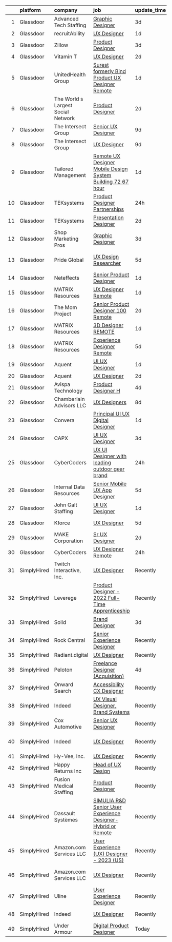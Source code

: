 

|    | platform    | company                            | job                                                                                                                                                                                                                                                                                                                                                                                                                                                                                                                                                                                                                                                                                                                                                                                                                                                                                                                                                                                                                                                                                                                                                                                                                                                                                                                                                                                                                                             | update_time   | location                   |
|---:|:------------|:-----------------------------------|:------------------------------------------------------------------------------------------------------------------------------------------------------------------------------------------------------------------------------------------------------------------------------------------------------------------------------------------------------------------------------------------------------------------------------------------------------------------------------------------------------------------------------------------------------------------------------------------------------------------------------------------------------------------------------------------------------------------------------------------------------------------------------------------------------------------------------------------------------------------------------------------------------------------------------------------------------------------------------------------------------------------------------------------------------------------------------------------------------------------------------------------------------------------------------------------------------------------------------------------------------------------------------------------------------------------------------------------------------------------------------------------------------------------------------------------------|:--------------|:---------------------------|
|  1 | Glassdoor   | Advanced Tech Staffing             | [Graphic Designer](https://www.glassdoor.com/partner/jobListing.htm?pos=118&ao=1110586&s=58&guid=000001830746735881152f2d28882754&src=GD_JOB_AD&t=SR&vt=w&ea=1&cs=1_1aff2046&cb=1662274401518&jobListingId=1008106585087&cpc=D69957E0862862E0&jrtk=3-0-1gc3kcsrvhaog801-1gc3kcsshia1u800-344ad781400bf7b0--6NYlbfkN0A9CgweQScmmzXFz_AWEu-16fuTZ4lws6om7T2AJ3_8yGS3fxso7EQq06-EfO0Qsp1Ce8sypyMrPjDwApby_HZ7sVKLkJ-Gtamc-tU-N6TYsDN_dt8EgSIsKnsbE1KuIHqbtb6jnuRnqZQSlF64BeqDowofa-XVIcsUYL1liv3ysjRqg2LzGOAQ7dPaQtLre5aAL5aI7thIFmgCdhX2Az7MmZYRmkSM04dTh8cOOQMiCgxp4rLwMTdvAQ5bPkDKDZcDQLYm86rQ6wXxyNIIQrwuVYV4MqF2NfccSu8HMHecPdJ3drD94Aa1sc_tAdQziShC4ywCmuBPxYij5HZGv3jTvUMFzi5COQ1m0LRzJVFtKjzuUkS1sj7XOLV7hcYwRZCULg2s6ogiK4qdTa4PwkwDrt1c0Ed_2QPuLyuDdiYHSlNpPbWCDhhlYb59ohxXMdB5mGpeXpTHVQijLTxl8W38dOliZWQlyntpfJIY469Pd3HXsvqdqgvjJCQ-F6Mz940%3D)                                                                                                                                                                                                                                                                                                                                                                                                                                                                                                                                                                                       | 3d            | Downers Grove, IL          |
|  2 | Glassdoor   | recruitAbility                     | [UX Designer](https://www.glassdoor.com/partner/jobListing.htm?pos=124&ao=1110586&s=58&guid=000001830746735881152f2d28882754&src=GD_JOB_AD&t=SR&vt=w&ea=1&cs=1_4321cbc1&cb=1662274401519&jobListingId=1008114441438&cpc=4B86475FAF393599&jrtk=3-0-1gc3kcsrvhaog801-1gc3kcsshia1u800-9677815650b08515--6NYlbfkN0CGG9KWCDlpnNsyBDyIiP_Q0811kl3MMa1wmNp0I1WtkTaTZU1gJWaiKEGe9oYuZ3BW9eQbL-bVuA65rvXkGyA6W7FpXlQFxfI7En7ui8u1J-znHeElQFPX2Ao3qu4-HxmB9g_Fm7gKKJNQIlvrv1FGbLiIM12n8VLU0K2J4U1A1dcDSKbIYHvnpscrZxb4V1E3u0v9_-U4dl6_UGo1kcBS6o8G9-DWMzktxmVrx5kpejZ0isLBTyC6_IuaQKK5ahGFr3cHOK5Jl0wqiTpLmBrc_VoTU1RCqAoK7gVl7yz1TbHqb6Hu7ez3emTELB3bVREVWL1I8K6GhBa5dAs-i2SemZVBaR6WBerQCDpoXTTPpiE2fYhqmUFrcjtkD4hkQTN6YPqhO2_VFo2YKpGFdnBxCsr1_nBf82RZ-ZhOSYXP9e4oM73hH20ZroENlYLhHAQvX1Cso0k3wrI6W0AcsGzgngruXVli_WTMc7I3IXkBrJWQZVqVS4mKUSxD_sU2-ojONRa5RXZ_POlGQBmnWyFl)                                                                                                                                                                                                                                                                                                                                                                                                                                                                                                                                                                          | 1d            | Leander, TX                |
|  3 | Glassdoor   | Zillow                             | [Product Designer](https://www.glassdoor.com/partner/jobListing.htm?pos=108&ao=1110586&s=58&guid=000001830746735881152f2d28882754&src=GD_JOB_AD&t=SR&vt=w&cs=1_87017017&cb=1662274401517&jobListingId=1008105734825&cpc=8795CF9063CD573D&jrtk=3-0-1gc3kcsrvhaog801-1gc3kcsshia1u800-923d093315a463c1--6NYlbfkN0ANMurRYyPEXg08u6OamUd1Mvhk-zhFSGYIZgoJR86UvYL2v6MoUqae-sD5DnU21vqzMUfcrlxXldGlpvZ_A9LcSbv7fieDI5Q_e0eCDabZQJSfXOKXU7HhyZwRBWFH68mW2QkyUBY-1UqPK4A2Y0SDj9Q6XtG2RXC_FvaVnw66ZvS4gAAP2pklV2qZd1cUqN-sYwjWH9DRbOZoy7YRdy1dPTFCdvm5NCVu6j1OPknIF4VRZLcC7iJ4IhJZnGfIAOZ8G_aEGroX0EMSW0ZyXGbOe8KdH8W9F2mlOrdA8-7U89RCPP9SzGoGqJD30_2oJ96AAwosZBC8mVglWaH5l8cW0YMrE5DywFVMmmlQuBc4_OVz8eYTzV6XHpOPPaeMcO_UdNprMSTpyI31ow4ytQRIr-bLBMX_C-HBYmBSJJUCpMwXoJBoMnDY2tVoai9awNgAU4-s0uWClxdi_Q0HmEJd4g2KxhEvnlWiJFyzzJXJLPtIgf8AhPFFtzcFYOYhV1AGRx_l6qd4Jy3kmztBGdBcLvaRgNvCgoDdfFIn6YI1_2nQY5gvpzx4cDRf4NNEvFjLr2angQUI9tJKrVT6cNh0wSxqkfVsDA9O6UQqRYMuw6-_O_aHg6HYVTyqWWoFa2q8rj5fxMENxWJMIvNNWEK8lZUfKp5nUZuECaiZGb8aaxZjzvC--gRJoXYibSB7fHgQ0377DQp9SlgMuoPK4pYekEamzrc9VFqIuNuqkmomFqsehVeBbyR2yQmGigdyXZCNMet5TDUaZ86LTr16cGV2j7-BK-VUJ4axfMrPOh8RBib0oXEM1WUtqdw8WknXo5lrDTWsdgVUiRWqMf60-YsYolWOpLMZGB7L386Zkll1obzF6vUS1DUBpooYlL9ZJ28%3D)                                                                                                                                                                                            | 3d            | Remote                     |
|  4 | Glassdoor   | Vitamin T                          | [UX Designer](https://www.glassdoor.com/partner/jobListing.htm?pos=125&ao=1110586&s=58&guid=000001830746735881152f2d28882754&src=GD_JOB_AD&t=SR&vt=w&cs=1_2ac8b7b4&cb=1662274401519&jobListingId=1008111774049&cpc=451933188B21919D&jrtk=3-0-1gc3kcsrvhaog801-1gc3kcsshia1u800-660647b3fc77b747--6NYlbfkN0DMrcEu7yrtATojKJA7cEzGQ3FdRGWLh0CZQInL4ECGI6k5tN82kdM0OKoro5eXmjrR7Nu6GqKVKn4DvPkQE5trwt-I6FlmR6fE2Zyu_qBJXjv1DClVaUs3Yi8JsRRgL9NK-ElxZ2M1o0DJ92HKZUrjVgL6Wrd-ZwFigcD03qR28VBZpRB8ooqPouPMEsivPQ1FPs6C59f3Z3CUdWYRb0yANOEr6Qoj_UFR7ItP5j603D93lJHNLJxr8flLrQvuB3LJtley31w1QKA7piJeHW-MZOi7UCTYE80SbjqTwpQA8mlhxbMUSyT5w8UKSTTRi2rJDKN0_1KTX0ZcChePiUoT4mNiSNzrxy2G5-390nFB15k5nXX7r8IlInVfWKjkK-7Yfcl8vB6ThAb3J_T6gDQsfMzQQ2gN5xzU6kKmFaAcwxz43MUvQBrDiedBK91aminAzBt_bel4gC3JVT8K_7lnQupnveRwuWIAnUQA17BDrg%3D%3D)                                                                                                                                                                                                                                                                                                                                                                                                                                                                                                                                                                                                                   | 2d            | Remote                     |
|  5 | Glassdoor   | UnitedHealth Group                 | [Surest  formerly Bind  Product UX Designer   Remote](https://www.glassdoor.com/partner/jobListing.htm?pos=102&ao=1110586&s=58&guid=000001830746735881152f2d28882754&src=GD_JOB_AD&t=SR&vt=w&cs=1_8cd5a427&cb=1662274401516&jobListingId=1008113844054&cpc=D69957E0862862E0&jrtk=3-0-1gc3kcsrvhaog801-1gc3kcsshia1u800-a01d6e62d65591a8--6NYlbfkN0C8O9VKdOj_1Zh75e9_CvYhSsWVxS1Pvi5WUWhsf4w7FOycHcR50Ta-CQORLM6vDVecwCWaNQsCYiIDBafIIZxQyhmX04yYIV37W0Zghn9bix7YN1fd1o3lsfLr2bS2-M5z1dr-DxrI9m6OyAdng_ahXRODbm08JUS1xSTaCNUhRV5XZF-nY3ofR9d-uJzNciwgOVZEribIOVtsrzYVeLcHnDO7IwkOf9j-B_s89w1twP56J1oCuh1QZ-h1eCOuJtxPimf6Eu7HVve3ttzEJ75xudITv5GeV-txVB0FywA21xCQ0nvT4AuOitYblGb-r18IbdCiDwuKQEHu24PY4K95NyOR552_08mb3qarwbFJR9o7rDr-rNBNashcbnx5IldzhvOoa6wnNosgu1tZCmqL-X5Yx2EsTmgUbS4-irKsiqFOzyfjF3WJypMXHYMBDRU%3D)                                                                                                                                                                                                                                                                                                                                                                                                                                                                                                                                                                                                                         | 1d            | Minneapolis, MN            |
|  6 | Glassdoor   | The World s Largest Social Network | [Product Designer](https://www.glassdoor.com/partner/jobListing.htm?pos=123&ao=1110586&s=58&guid=000001830746735881152f2d28882754&src=GD_JOB_AD&t=SR&vt=w&ea=1&cs=1_2b459826&cb=1662274401519&jobListingId=1008112599844&cpc=82B3195DA92CAF92&jrtk=3-0-1gc3kcsrvhaog801-1gc3kcsshia1u800-b3d15ef42cee080c--6NYlbfkN0DSgjPPcnEdvoK3uuxfISLALE6pB1FR7YSHOr_tSg5_QGIhoz_2VqUepdcKLBLI_zTbR1UYnUQgETXBZs3VGV3fssXZsBX8sT2z0C9Q5-qcBwvZvbc2EDZQFGzAj4guOqukMzRdG9r0DhuoCiLj2vR1xQhCUgxcwBJKCrk71Ljh9kyHywOabeZT1EzPx-MPw16ZjCKfrNLiZNbngYoNhQF76z7ReYUNlolfbN6X6W61EDzrt_r7X8Qy_vOVZBPggByEi4EUnfbgkUq1_-fgv3lotCeLnleh-JfSvT4eO5lA_Fel8nJqsWXuZjFszCB6YYYXL_16My5-sh_ZFFHMZIlnD_vc30CzlLp9fRzGE9c3tiAh3_IqO6ji1qFvi3a1xdlVCBvMsWzHxa8ACViLsKNhbC7arlhJxOjgW2ZjY71WGMzDteG49zxVb_JWTNMIp-w44rjhtsY9iExblZNYGgvwOvO2dlyZiyQDqlqx-_syYe-2Zg2dUYsBZDeknlNR_LJgz3yJC7oTItnPeVPu7hobDsO_O_tP2phMm0DlELB3n7gRuSTS6-ZcY2DI5KWBs3O3V78D5fleE07n0Ka4cwpo)                                                                                                                                                                                                                                                                                                                                                                                                                                                                                                     | 2d            | San Diego, CA              |
|  7 | Glassdoor   | The Intersect Group                | [Senior UX Designer](https://www.glassdoor.com/partner/jobListing.htm?pos=110&ao=1110586&s=58&guid=000001830746735881152f2d28882754&src=GD_JOB_AD&t=SR&vt=w&ea=1&cs=1_2b9f3fab&cb=1662274401517&jobListingId=1008093711939&cpc=6945AE2F4B03E059&jrtk=3-0-1gc3kcsrvhaog801-1gc3kcsshia1u800-817bf6b553539d13--6NYlbfkN0D3PcU9heefYh9TtgByvMoljOix8d9QGO4-sOduKDD9bT1jZI9CfBWrR-yhgruQBi5nIkx9pJUCyduXn-pO8gBxPfTR8iXEe1PqAmIUTV6oGT1V2BwTw_BxpADGgSOpecfcsClhml--mLjbAwRBkN2Je3mUv-3IQ00EUmB7Y7EadMX80OAroAVBQzi2n7uK0zaeht10UtqRlWNcDtVsSNVHJXhjKX9Mr4aN8cPDN0eJyTdUNrfNLZ5TC58qqyZd3bCVQvYTjgG8vby9ZgYffFwjQSdrPvSHfr43R-l1NnQnEV-83Fl0xUa4EPnpl7Giufl-TnGNNzq9JuUERJ_FMOxlXROBy5SF0eCOfQGHheTRbz6dMUr-XW6aLF8-PIsDLeHjJR2Jc-uiVCT2rLEPDH7HWXa8cSLAvw4hNontw61X2C5L-trPen1KcaTzCjHWRQJbl7ugm2lV6c6mXRLwCr6pTt1D6yb5WjQsR_E8XaZaUQ68kR9jHJEMjTMaSid6Khc%3D)                                                                                                                                                                                                                                                                                                                                                                                                                                                                                                                                                                                     | 9d            | Dallas, TX                 |
|  8 | Glassdoor   | The Intersect Group                | [UX Designer](https://www.glassdoor.com/partner/jobListing.htm?pos=109&ao=1110586&s=58&guid=000001830746735881152f2d28882754&src=GD_JOB_AD&t=SR&vt=w&ea=1&cs=1_33f16c99&cb=1662274401517&jobListingId=1008093692761&cpc=0FE1F5EA2BC84A01&jrtk=3-0-1gc3kcsrvhaog801-1gc3kcsshia1u800-031850fa0df62bda--6NYlbfkN0D3PcU9heefYh9TtgByvMoljOix8d9QGO4-sOduKDD9bT1jZI9CfBWrR-yhgruQBi5ZrxVTIvu_50FK-IUIBy6jU2_Wr_qXb7HCgDUwr6byVhOgFPV7g82kkeQ9Npidutfwe3YZyLKOJP28trHYE3Z__O6srWxz0Yo7uRxL4jjG9ntQnQoHzRP9fYpoj5rolAO9FomVNi2s85MhB8I01Vj2wW9wrirBfDJSvrINNs8tiI7YiHcj-hOjnGqKSW4RrKsv7gM7pe_vDh71y5_BR_0IF0vxXXAzxEDJAyowLxx6ofK45ikg9xe-X58leEWAh4Ay2BmX18FMqU7g9Lpf4l8rkjuFLMIvm69HWLqGrP2N8mGBko-XWuuVOfTGbQc35gOa2LpFHnyNZkhV4EsUzgkA5bYdtX0_Wq94sI_-IC2v26SHRiOv-Pazh63qQE-nwNcxxLEDVUytu_aa7utL6duK4kNl-gIRh76XBBwskJCpCsadGRd5iWl_)                                                                                                                                                                                                                                                                                                                                                                                                                                                                                                                                                                                                          | 9d            | Irving, TX                 |
|  9 | Glassdoor   | Tailored Management                | [Remote UX Designer   Mobile Design System Building    72 67 hour](https://www.glassdoor.com/partner/jobListing.htm?pos=116&ao=1110586&s=58&guid=000001830746735881152f2d28882754&src=GD_JOB_AD&t=SR&vt=w&ea=1&cs=1_88c96e81&cb=1662274401518&jobListingId=1008114596678&cpc=AC285F3A3ECA6BB0&jrtk=3-0-1gc3kcsrvhaog801-1gc3kcsshia1u800-760ad7d1a51627af--6NYlbfkN0DI_pqscLjs9LkB0jlO39g2s8RE9SCHTdataN4HV1TulM7Ds4Lr1PIsRfCzkJs9mzHPgK3c_ttyOOoUsE7qJn8uKa7JnSxnHBiKO-CYG5cR3isOTdlOmxhd9J34-VTXmR60oWQyDKBQuGmOrJ_B3OUqrxIeA60_G1PL1kb2set-F034xoqhhJtw63d8tRrDOK2lWzbv_l-UZGz3NIKSGoH8yaDTutMreDyAaxgbglhg1bcByC38os4-QnndJEHg_9cN75LvsxU3dlXjJWYXxwJEPTABAd62ym9FToqZndACKxXT-Ylxnpa3m7BHwBjVV6-o0n31sXmttmMGb8hL_KdQUTFdNq3IZnN67Bdu57oxbasZXdOaq3Kpc66_4msKnKzeAl9pnw2CNltKmqRAWMiMQN7NwU39aKL161EdMIb3AXHp7xrpgTSwapzEF_O-zG4tCRUWq1_tFbV6_RBgBj5rple5gh8uKG9PDLypfyKVl0shCcrBzA_JELzdbPvswXFIxucLdUwGmown7mfKFzy_)                                                                                                                                                                                                                                                                                                                                                                                                                                                                                                                     | 1d            | Remote                     |
| 10 | Glassdoor   | TEKsystems                         | [Product Designer   Partnerships](https://www.glassdoor.com/partner/jobListing.htm?pos=119&ao=1110586&s=58&guid=000001830746735881152f2d28882754&src=GD_JOB_AD&t=SR&vt=w&cs=1_6efce671&cb=1662274401518&jobListingId=1008115297020&cpc=AC285F3A3ECA6BB0&jrtk=3-0-1gc3kcsrvhaog801-1gc3kcsshia1u800-13b0330a8666c7b6--6NYlbfkN0AuKz8EBO1xHDEL7V2YF9xF3dC_I9B9i-Zw2Jh8clPMK3KTieKealHQMRxLfyLBLKKWekdCHLK7FkMnA1QJZ0SHzmBFtW6JNrlXKx76xaZmxzsDBTEp2jY9hKxZQ7O_yTY3MU95fI1MRJTVljW1j93vAVmj_hlxOkziRglegINdJuDXihwO_LlgxzTSifDVVc7rYtmmL8q2CTP5ktY8A7bubYmqHphdExPGDikKtAre5bbLZ_uMoRct8dKmEC3xIysiDr_-iITFdQvZvlFL7cpd8n0SMrxd-lo9KwqhT-aAjT8TZ6crlkb6-Rb1yO-rpjzp92KvkOyVu5E25yvSIGP8LogZ8U3e6rFInb2hAbPBKRfOJhVLE8F2PGaTyakfqkZjOp7CKIypcyMtZSpKksLIaW9DdpTn417_Y0Fei3vTvK2xJcjMgU1RO3ukLDDTntnaAxIDylmHhmOh9GRmpRmPOI06y3rHYGHngtx87mLTNdDGuBoxyrvsQxvnXAD3XZ1tf9IwjraySRRIghIqzcqNY3FtRppL5AdVU5FEjgWYZb7F-IYItLK-AM1vWjaVBYf0Be90a-iEDZODoHGmWI3xxowkovseOkdwObg9n5eLbrbQVK1MGfyeS_4bLxkpDsbWJTwb91Gz3qqhvxWTD_QyurBC7TBvxQr1Pc59MS2Am-nuUqT5RM_zhHnTVbpEdVw-XWoYdN3dfHjfYxGq7x2RdiWjiSJTqanS5sihcWARp97_-KWe38H6Hz4GinSbl7AhpLgU3XDbyrpbkBpTidqfQaXP3EEzoAhmgySfTNhWv5zsxorqenw8BTvOMWSWAvTAUI_zBnfyRv3S_w9DWWg6alkq71aEbgcNZIBFChuuGQtGLLmgjm5vwimhAi5wGer7cyMLNzrlBWfuqle2cZVdNAwNF3V66qzDP8c_Y53Jlw%3D%3D)                                                                                                                               | 24h           | Menlo Park, CA             |
| 11 | Glassdoor   | TEKsystems                         | [Presentation Designer](https://www.glassdoor.com/partner/jobListing.htm?pos=126&ao=1110586&s=58&guid=000001830746735881152f2d28882754&src=GD_JOB_AD&t=SR&vt=w&cs=1_c19cec06&cb=1662274401519&jobListingId=1008110952272&cpc=AC285F3A3ECA6BB0&jrtk=3-0-1gc3kcsrvhaog801-1gc3kcsshia1u800-19b1e6487cb84072--6NYlbfkN0AuKz8EBO1xHDEL7V2YF9xF3dC_I9B9i-Zw2Jh8clPMK3KTieKealHQMRxLfyLBLKKX6aXB3rzyTM7jBEj6HejNwf5f93Xq1DRoUHME2bnG8qejqUU30LB8NMOIid01rvmULRX3hEWBPgIfSv8RPqmIB39VSs0K39jBz3WZdgoJ7KQZYiogEtHF8ij3_25mTY065KbEfqE7lSze_ooZToD18X_XWOPALDgoIWECXEx8wsJOZb3hSvB3Q79Q7dOhtk4lrMt9i-2nBi3DLTT4gBPwbB4WlbvxVsBvnRIkBaEGVfucNbUtnPwOaWbn5DagOV9U5wMeITmy1qYO2QvQSmrf-UF7mJSMrKYU4vEiWNdRsO1DrJ7cZd71uMd_p2c9PdRta0_xr73h0ayqyuHY3A08zTq_81uCXUYSJRI8gi9ifvQzjgn8xt7OHl9wtbUd6i9Szj2rzr7Be124TGrpKIqVb_7EFBLPqy-IHKDyVZy-IfMk-ED5O7-WKxuQgfF7bnVtjeZNTUesyXt3TMEq_Wjm7in2fwyd3J7JowBdVMx2PG99TOnkhyl1yqzRdmoWevC83k8xQgTNkTu5IEPFNTUlqqh2wPqJ110_PAundYfuDHEr1pTUlfJJrPpazPBPAA-GqEpa6zQo0Fg5FMJT-nTF5obsO565dyWiikoPUOTtI1gFEeL-ZjxtKmraXDgdDBXOO4o2smH2LdxBapLbd7RaTr0L81-CyLeCB8AovnArnmy_JGpXDCzlb-j9Nsi8RrXOlpKxVfA4DNHkn5k74dXSG9z-AsnofZjmOlTH87VYSbQG5brawVnT00UEmIDR-GIv7Rw2ZsHTk8DaCbO16x28vptg52-RdYfDyw6sV52u1s-UmK_px82UATotmkjo2lIR1Zg78vEYczVyH-IsfGF_y3tIWRnQSEs%3D)                                                                                                                                                       | 2d            | Covington, LA              |
| 12 | Glassdoor   | Shop Marketing Pros                | [Graphic Designer](https://www.glassdoor.com/partner/jobListing.htm?pos=105&ao=1110586&s=58&guid=000001830746735881152f2d28882754&src=GD_JOB_AD&t=SR&vt=w&cs=1_fe89f76b&cb=1662274401516&jobListingId=1008106685149&cpc=8795CF9063CD573D&jrtk=3-0-1gc3kcsrvhaog801-1gc3kcsshia1u800-1e5450f6cbd41cd0--6NYlbfkN0DnTJ3xfjzt2ELn4kEqc-7-tLkxQ1NV7wDx75Ziu13nDF3carm4JZxqQO1ZtaAo41zz1DATBbo5JSuMcqSf7J17RowlHfkSAHKVp9LaY-W_4ymO_4tFNpELogX79y-e1zo73cjFscyYccQxyxRgr6IvDdL2YL2qTRBrlh9V64i51xUTHwa--rcBcoQgVlk5y54_o5SxEb6ykHiBc1oItN8FkIxwJJwoZX9HEoqTRBJoSM_Mf70XJ21qx4sf8yJjzNp-bFNHGiyLfOiXr2pdFnMqax2H1WqzlpopBiIn0EJjy8HBNZ9wBHIaDhHR5Hcs929xOaKnSQ-uDmK925XrXZ1VulDY0c9hIpovBIkz5UXtFfmrrr8N2CkT2fPtlWP9u7em2_z4miBZSRZ89NS65DYIvk8UzxvTAPXfURE9gUmvXVS1dSOpKmMogap2FMBtAKq5kCveg0DxzhrOVM72T6g_)                                                                                                                                                                                                                                                                                                                                                                                                                                                                                                                                                                                                                                          | 3d            | Remote                     |
| 13 | Glassdoor   | Pride Global                       | [UX Design Researcher](https://www.glassdoor.com/partner/jobListing.htm?pos=111&ao=1110586&s=58&guid=000001830746735881152f2d28882754&src=GD_JOB_AD&t=SR&vt=w&ea=1&cs=1_548843a1&cb=1662274401517&jobListingId=1008101369069&cpc=F41FEAB56D215062&jrtk=3-0-1gc3kcsrvhaog801-1gc3kcsshia1u800-648df4296335a1be--6NYlbfkN0AmAEGG8avFOUzrOsHfiknRKtH3A0Y6LZHoukWLvPWvQJxCZcAVCIDFyzk0WrVdXvqXs5xqgUzasb5GI3K4LdseVRfnNRyfJ71td0lvTQwWtCy9P1zx0yxdIGuqWTNPEQCa5O5GbisXWwfA21k8kwI8c9ZX4AI35IiqY2L7zWKDmJyanxYavES07SupnyKRAfxQnLcy1RolQ526LHru4KTu3yi_mMWeN2IC-OJW1toUCZqTYJ0wXE1v-aeLSr7TwrvsA6pBWoomyWAS1cyDsEj9JUo7ND5SovPm0b844eDbcgeZfzgUfEUgwHeBXJZkAfpWp-PWxchI4cwH5byFrSlfmK5CLLm2L_unPuyv2Yd0hMlmSdQuDI-C_uv-pOCx0V98ZGGF5wBn63FwfU8yX-QhkktpH2a1VV81k5QZSNLjvFH1Jzy7Jorkgha-EwAW5-Df31rOyUDW0LgZKY70qDC50MF6yQLicIazqCatLKLf2tNs41S2w73Tos835pFKitpCeJE8X2k_Xtf1UW8Vu1UJCjimFwLLsF3eeBVvB_BFBA%3D%3D)                                                                                                                                                                                                                                                                                                                                                                                                                                                                                                                                     | 5d            | San Francisco, CA          |
| 14 | Glassdoor   | Neteffects                         | [Senior Product Designer](https://www.glassdoor.com/partner/jobListing.htm?pos=117&ao=1110586&s=58&guid=000001830746735881152f2d28882754&src=GD_JOB_AD&t=SR&vt=w&ea=1&cs=1_1c734b69&cb=1662274401518&jobListingId=1008114354586&cpc=4B86475FAF393599&jrtk=3-0-1gc3kcsrvhaog801-1gc3kcsshia1u800-dbdf42f32f91e88a--6NYlbfkN0DkPptDrJXidHbiX_cAZqY1TBO6BcohTQUDFYyXRozAXCnWqtX7QyrzcYv9EndguHU7hVJw3YSqCqiUj2VpgrH-5d_5E-zzpyW0o30j5jGBh7apfozcWNo6fGEjtMHps86JFxUsEiH0qyGmHH-bfa4REaiz-xFbB7m_EyOvkyha2xvVK2Su5OcrtKjsjwtyC5DVsaM7rmDknlHXySP-5I77aQCfjIcYz7Z7GmiaDNs5haYIOO-GIKzU5GGLHf2Q32pDuJaZr701yb5LN4-CJMRy2ngeiopeGRWD_aaN_LBKCH6S_rkoEgYh_pvk85m-bAmIAUVuRYR1RNi_LGZAfQza8VTrdJ56f7jZjvR5ir6hox6mBE6u-BzOfNvps1TQvL0_4ingEsZe7oergPlcliUukF_M0DfsQvlP8e7MdaBYe6OsWl5YtCwrwQbPZ6lAmPk_zpD1_jvutEDJge_fL3Fgqkm1itzz8LhGUVG8xBp0j5WQ7Anx2meUSK3ICC5SjLsrJ6oWJM6s_aKdByaVAIR8)                                                                                                                                                                                                                                                                                                                                                                                                                                                                                                                                                              | 1d            | Remote                     |
| 15 | Glassdoor   | MATRIX Resources                   | [UX Designer  Remote ](https://www.glassdoor.com/partner/jobListing.htm?pos=106&ao=1110586&s=58&guid=000001830746735881152f2d28882754&src=GD_JOB_AD&t=SR&vt=w&ea=1&cs=1_5cd74a15&cb=1662274401517&jobListingId=1008114156930&cpc=8795CF9063CD573D&jrtk=3-0-1gc3kcsrvhaog801-1gc3kcsshia1u800-1acb59e05500209f--6NYlbfkN0De5ppvndiyxA0pMSLQzOe_j9Mra0KF_8EhxTxOKXtZIfhM20E97mGJJkld1Jz77JEq1fQtsCFRdJQ9Rf0H8e1jmjFQdWz8Hf65nTK4GbH1MNF7Fs41-ca5mlZLwuRa05NDJ-njNrgAST_k9O6k6nENNUJX_-5Q3bwT9_QkWXeT8am7ldsykCR5vBHESHSJaGCO3EiUeWNBv21s2eMhz-kCAGEPL_8RRIM2pz6hIAAptK-SON8pluGiw09wqv-RlT3CIZGFlkBhsh8yttA_5C7zUi0yGBwSLEgsKN3XYEPOOk-qnf6WJoceIrbguXFHVR9U6CtnCyV6jWbsGokKu3aHlZM9wZA8JY29SkBB33IN0lRtYTLw1oH-8mBR3Fjk0QVpBjIu0W8_IObWm2Y5CnJZ7eGidcuw5Vg41nc2Hxobk-jo_--AU3mkhRkPNEuDINAK_o0fCJUl1Z_hGxyvn8NBgVZ9x-D370lO5_9ICwUgaOd5Vx9ydu1nXgaVieJ9hjD3vAMUoqGJm_VbpMGk9ARmIOC_tr5FHJti8Lp4yJgYVA%3D%3D)                                                                                                                                                                                                                                                                                                                                                                                                                                                                                                                                     | 1d            | Tampa, FL                  |
| 16 | Glassdoor   | The Mom Project                    | [Senior Product Designer  100  Remote ](https://www.glassdoor.com/partner/jobListing.htm?pos=120&ao=1110586&s=58&guid=000001830746735881152f2d28882754&src=GD_JOB_AD&t=SR&vt=w&cs=1_37620157&cb=1662274401518&jobListingId=1008112300120&cpc=5EFBB0462F9C6B7A&jrtk=3-0-1gc3kcsrvhaog801-1gc3kcsshia1u800-d957ba5292b8749a--6NYlbfkN0BDp_epf89aHDQhKpPegNJQ_ldQpEFZQsM9OcONMGxWx6pU56EKHF58QjVdAUvn2gUgn1E3661QXmo4POchIOua-134yFu7hMdutyJTXNL3dFISmCmER8_AwNcTtUGoQrzgEjgwKkbZ9hAOXEb75gv-s6WMLvqinLT1g8ZgGEKKUq-v2e1-KYvSqJUMbsnsJYPmAp8BPvAPd-UbQ27hJEPnWdJON8bkr5PUevKuQjAAOGl-jf5JIRXSPKk7_AvnCCoR0WTAMccbMD7fTHRGHUsfD8ibJuv92xvorHKe3wYTInCmioGbr_qPUW88P-qw7tjLMcqejLfFUJ6F1kSv2NYQBkikr7Vf8WTDZa3Nn_T5mlhsMs7uBIoaaYiXggWXpLh5d3ouSJdVdwqv6sFvyAVxQjqdcU2Hn-M81PO78koz0ijJ4B8llYQTeAUaDOxzmKZXdfkPKWqvg8mgEm2T_ftojfVvJoZ9HVX6eSoeKSKFMzINL4-hGmJ7uw7BS_syQtVcE8r53B1mW73NarU6U2vzcYcuAegBF8ACts5hThFWMOYKC1fY5QdQhdJrf-5kVGA%3D)                                                                                                                                                                                                                                                                                                                                                                                                                                                                                                       | 2d            | Remote                     |
| 17 | Glassdoor   | MATRIX Resources                   | [3D Designer   REMOTE](https://www.glassdoor.com/partner/jobListing.htm?pos=115&ao=1110586&s=58&guid=000001830746735881152f2d28882754&src=GD_JOB_AD&t=SR&vt=w&ea=1&cs=1_e8f9d3ee&cb=1662274401518&jobListingId=1008114156820&cpc=2CAED5C921A5F994&jrtk=3-0-1gc3kcsrvhaog801-1gc3kcsshia1u800-2c0053098b37e20a--6NYlbfkN0De5ppvndiyxA0pMSLQzOe_j9Mra0KF_8EhxTxOKXtZIfhM20E97mGJJkld1Jz77JEq1fQtsCFRdNFQWRLdAciFTVI7ZiclqYIGanYXlNuvyZcjcqfnGKTs95sQY8dkYsocJNeNYlZrZE23g5KMbPnHX-Ow_UcY1LwLtkqu2jWjyI6baNMiSJMpQc_g-WpTPBTcS9aOuWGmI7Dhum3Vop639MUQDjLRdxk8BgtRuu5Xl4QbURbKBoGk6X8JfAPoi6YyuyAr5oWSdVTBRCZeM48hYCAfxL7XDnsgKJNhCBXpr4BCFkRV9A3M-sxJlFhtzIT8Kpzha6RpAxIU_-mXfaOjOy663p4xxRDIReiPHWc0ktu16eQzZBsli7DOFM5fBFlyTdVZEMVveMc5CpY9P-m5zeEaWahd9CtT0vFsCt-s-rSTqh2yS4yzR2EJeZGok4mhFZcCX-83AjBdrXRzMDNLyi1VCRlq-mBr3tW-OhpgEj_ldmDIw35EEeVgLxlG9Y19vzrQHL7oL7bdifCvHYSIqR7aP4PJj5k%3D)                                                                                                                                                                                                                                                                                                                                                                                                                                                                                                                                                   | 1d            | Dallas, TX                 |
| 18 | Glassdoor   | MATRIX Resources                   | [Experience Designer   Remote](https://www.glassdoor.com/partner/jobListing.htm?pos=127&ao=1110586&s=58&guid=000001830746735881152f2d28882754&src=GD_JOB_AD&t=SR&vt=w&ea=1&cs=1_7ff92c21&cb=1662274401519&jobListingId=1008101974314&cpc=6FC5BA77C9A4CD78&jrtk=3-0-1gc3kcsrvhaog801-1gc3kcsshia1u800-5a0c883764d5860c--6NYlbfkN0De5ppvndiyxA0pMSLQzOe_j9Mra0KF_8EhxTxOKXtZIfhM20E97mGJuSEbq9mCfhj09Cu6QrprDdOawS3cdn80QuZY24sACJEjfKNH7vKXtDoY83kVdXkU9J3oOb0uSX08IYg2no39FuFPoAVsSwba0l_I_RrZ1Qiom7P1GJwtz0REkwQbOXN9qxr2VAyV-GdAKsSlpBUfuo6ZllaPFy561pKNTcRHNMrrDS8qLpPX1620-Sgw36rUXmtBr44qk_MQ3IB7GDFhFEwJGYsXQ_ckxWGb-YOY0Rvuw9Ox9uAXj0JiERHdmegfHhMZgDcgL3hJCsYIswNFQMj-KzZ49n0rwEJ6In5EcPNw4uCj1R4jc_x3LK3T_laiQFjHH1jrkh0LcZZKw3lnQZbAhgIbjydF-HTc6NafVRGYoaZhbn0g4QR9CvGjLOUjiXyQ8J-x3NU7OUbdkVurOcGf1KP34oL56GNHtxQluu_6hOUaWNR-J0iMsK14yohCDFNXQewvubpGivqvqh2_HhKsEAZ3AjXohMv5cF6X4IqmD76919Hwhg%3D%3D)                                                                                                                                                                                                                                                                                                                                                                                                                                                                                                                             | 5d            | Irving, TX                 |
| 19 | Glassdoor   | Aquent                             | [UI   UX Designer](https://www.glassdoor.com/partner/jobListing.htm?pos=104&ao=1110586&s=58&guid=000001830746735881152f2d28882754&src=GD_JOB_AD&t=SR&vt=w&cs=1_44ed1520&cb=1662274401516&jobListingId=1008114793160&cpc=7F6F94E2229B3AB5&jrtk=3-0-1gc3kcsrvhaog801-1gc3kcsshia1u800-988e979ea853eaba--6NYlbfkN0DMrcEu7yrtATojKJA7cEzGQ3FdRGWLh0CZQInL4ECGI9gD0Wolx9R2v-Aex0-GK0503smrwKuz4__mHlJHBBl27oaXudHHnThjTWxoycEVwsiwqnOTr9ZA_6JfMMsSFYxQw8wdVPeYzBH_Vz9NYAKtMb4mWEgUbKbpetOSxXck15okYkB_mS9FbS0V-Z8hYdqufwuOpHpu-DfcssyAX5W60a3e6Dvdyvnc9mCieQLeW7wnC_P6YK8HPA1MTindzIoi-UKSazlaG7rhmEcvbnt_CWmmdT2g5bR1jFE-5el7vWv8Ks_zcJ8wsVmqIfIskQXQgukIWSCr7lDygYBvrQmpB4qhE8AxPZUORVmCj2SNYXWw92lHgYxZLS_gh9tgfbl606Xib9gz29nDTOEhfe8BctatQFWebd2Zk_xpEKD3p-PS2VffQftGZEUXoAnVxRMBlVje60LY_vh32JHJ9a9W)                                                                                                                                                                                                                                                                                                                                                                                                                                                                                                                                                                                                                                          | 1d            | Campbell, CA               |
| 20 | Glassdoor   | Aquent                             | [UX Designer](https://www.glassdoor.com/partner/jobListing.htm?pos=113&ao=1110586&s=58&guid=000001830746735881152f2d28882754&src=GD_JOB_AD&t=SR&vt=w&cs=1_95132085&cb=1662274401517&jobListingId=1008111964860&cpc=C4A69CCDBB3B9599&jrtk=3-0-1gc3kcsrvhaog801-1gc3kcsshia1u800-a0aea63a4a0d9fcd--6NYlbfkN0DMrcEu7yrtATojKJA7cEzGQ3FdRGWLh0CZQInL4ECGI9gD0Wolx9R2EDT7B77c2cT33eJ4xZtcBfkKMZtXBvc2wP1tnXOoPpd3UMv6crfOchzoXP3nKzecDNr8y7RnLzCBH9dAe6FvrL9wgzsnxcYUKT_zuXvTUcrGaoHxkw-caNLw4SlQ2gnGHx8shrIZbbUn4u6MMj7ScdG8R7SWCrSirEDTwNN6LNXiMVuaobwx3vWuGZaRgMvzNIubhH4R6hBIKyOQHXIcAMiMmwxJDtbLlNpxfXS07qr5cFYeM_rN3lSr5Rh7deGJMpDG0tEF3C8KibYxwZCLTNsxtlg7crI5KgTaAKTKT_VThtdTRWZeB781BtoPCAXtyXJf46TzzNpfCtiCwxdDe0k5bULzsqGCVaWnrqvUyVDvj-vvNLW3JF0IqmjxPif8HMBn7_43b2JORkYxu9y5358h3EqFaN7d)                                                                                                                                                                                                                                                                                                                                                                                                                                                                                                                                                                                                                                               | 2d            | Remote                     |
| 21 | Glassdoor   | Avispa Technology                  | [Product Designer  H ](https://www.glassdoor.com/partner/jobListing.htm?pos=107&ao=1110586&s=58&guid=000001830746735881152f2d28882754&src=GD_JOB_AD&t=SR&vt=w&ea=1&cs=1_50ae1a10&cb=1662274401517&jobListingId=1008104267687&cpc=DF7064BA3070673B&jrtk=3-0-1gc3kcsrvhaog801-1gc3kcsshia1u800-8b807bb4b387849c--6NYlbfkN0Dj2d0qKPEJP0fpBViK7V-TZwXvjpwqshPgAnSSx4qW-KrhPkyDM9HZN_F8jkueVAS70HLO0tJdpAAOHYFG-u9vaRdLwhF2_Tx3mAh-eCqZVh4Dm796VGVkxfSWivOWNKmnHJqsFWT92VUiAMoWKh54xkFh4aCQJ6IgVTbqJlhU0yrwGAmG7WHZK8W1bvFn9k8dRxNkG_OUmR7qXZ8rjvE1emW21Dnc4ZvaROUmkibbaRP0GD6ZRT_pDtj2MlFWDXulz-vch3kJsL0pWUGigr58Jz2Vt7fJ3tzivRL-mg-zuQYUdobm9Kc1asgKc4qTby-aASJo4GS9WpShisadObVbBpFUtG1p4n6eh6-6kwOfYyp9uWJqDxgZzhN4DwtYWUqJQNUCysF9tbw-2tuzWJQTy2WKKmjIPSC-rDRUwgaBCmG3HHMcud99EQjEf89oV7veHoac4HueC9tjVHzcWJgL17meGYlFREg%3D)                                                                                                                                                                                                                                                                                                                                                                                                                                                                                                                                                                                                                   | 4d            | New York, NY               |
| 22 | Glassdoor   | Chamberlain Advisors LLC           | [UX Designers](https://www.glassdoor.com/partner/jobListing.htm?pos=112&ao=1110586&s=58&guid=000001830746735881152f2d28882754&src=GD_JOB_AD&t=SR&vt=w&ea=1&cs=1_702e3561&cb=1662274401517&jobListingId=1008096884075&cpc=FAE5E775D180B2FB&jrtk=3-0-1gc3kcsrvhaog801-1gc3kcsshia1u800-b9985578ba1a3960--6NYlbfkN0BQTv-RBlFqOUTGJDM9bmyVsbFrrtwBOBspE1hX8D6Q4-fdJwmOdTuHVG0bFerBQ6uI9ZgQ18cE7A8NPj8qbN43-o9_0Yza44VUe5jzHyi-qFS_wnjlcU5Zppw4CB2rHqFHaEFfXPtI0scp2SHPTlq4SLlR-tGmkfD4WGvhYu_BI58x-fQ2D6ALSvCfW1Kk9m7Q7EklXRvDP2kD3N11lmsHYjBKWpmkuXNue7hHYe_T0dVgNQ1a9G1G6Lky272OkyGUDs0NOIT9hEdritOz6C4p1i_PYUVpONCyFQH6AImB8PmP6UT1kk8oj45cMjbVYk0Hxyz_NBAHsC-F_b-_4dyQXJULKQxmlh3-gvRKttVd38Lw9Dg7hkg2FpE4xnGtcqAX_kRAHCCcO-UCdzwPD05QqHL0_dhwUnmCTksL9sLYI5YW2uOAUpaT-fIkYC2c8NmiQfYtMJJ4BMjY1AepMJ9auHR1H1v5SkwpXK3gL2Nyj474DEnMyOAYM8yUqjOpb3HICAsXc7lq0g%3D%3D)                                                                                                                                                                                                                                                                                                                                                                                                                                                                                                                                                                             | 8d            | Chicago, IL                |
| 23 | Glassdoor   | Convera                            | [Principal  UI UX Digital Designer](https://www.glassdoor.com/partner/jobListing.htm?pos=101&ao=1110586&s=58&guid=000001830746735881152f2d28882754&src=GD_JOB_AD&t=SR&vt=w&ea=1&cs=1_ea92d139&cb=1662274401516&jobListingId=1008114547944&cpc=5EFBB0462F9C6B7A&jrtk=3-0-1gc3kcsrvhaog801-1gc3kcsshia1u800-1be5438b3930b948--6NYlbfkN0D4haB4vwYn-UBdYBAtKYg96U4ykCohL1kTbcvmrxnqQlYwkKKinqkyKoYnmIloDQs_cjPg07bnda-ToCOQTEkE6dbLAWRhI1YPIWIobVjAZL7FQkQ7L8Wcs6yUC1ENdoLjhKZpDbwFmZo0vWNG4DpeV3gh1qgWTgA18MXId81-xHuqnLQyYNn2cwChB8ZsjI4CElmtimfvIdprxpatv614Yzx-YQ2VJN_qSX9_Fp9TOhH52aZG1gLEIP3nR2fkEOeAip4oRbBFu1HhvaRoyi4nYfs2hxZIjVZWvKeQdkMoi_5Cj__JCH9fXi1K9QMZVP0j8qfyejHLfjdLFaOOyaGggE6mcOu94H_Au6z9Zy6gy9QVb_KKBnVKlDhkV2W0oh_rlDOdvZHvJ7K79tqHElW5zuRWu9nOorGWsEvS7wY7h8obvk8RHR82bnW5QgpnRvttFlbzxrAFdj3prFHsuPm_G67Oib1lvZmte5EoSN4wN308q4mJnGLa-eZQY_GPTJWLeR3J9DpOug%3D%3D)                                                                                                                                                                                                                                                                                                                                                                                                                                                                                                                                                        | 1d            | Remote                     |
| 24 | Glassdoor   | CAPX                               | [UI UX Designer](https://www.glassdoor.com/partner/jobListing.htm?pos=103&ao=1110586&s=58&guid=000001830746735881152f2d28882754&src=GD_JOB_AD&t=SR&vt=w&ea=1&cs=1_9003794b&cb=1662274401516&jobListingId=1008106999013&cpc=32EE424DE2B657EB&jrtk=3-0-1gc3kcsrvhaog801-1gc3kcsshia1u800-50038e90d49db740--6NYlbfkN0AZiaPZyccuKjlre0e0RaBFeO48J0QExrO5hcuLctOVaB564pNz9C24KmLWV3UPvHbjOV4x_SPaG_747yPy3iVP8hDXbX4-e-0exkRWs5GonzYxuhUgGSA7sVQYYv8iTLdUZFtx1yzwix5uzDE61t3LgC8OY9ts1dYIM6spC3Aq-c7StTibnU7hgK9EhQhrGHJhw0SHkqyxBV-j9dq9GHYjG0ryZ5HKcv-UM_wAB-FAoikQprJPDCWrTKqRdl9C4u6XaYaK8ovPzSYywenmSHGIyj0MoSGNcadgHmr7qgOsIsEnE4eYr5EZQusOesD48oaBQ9oqFaZiSgSd9NbScUcnCAKp9Xx4EDOWcrTinJ3M_PhMa0bqHvMeKCCnFeivHJKYcQYB0dFcUlFGa7ocCq3BKdIVgwgKDVsf8bnUxjKnvJW-bsZmubXAX8w3GMFM9QRHGeWjuQKbqBJfdONzAYksEV4G-xLe-YiKhZMZCvewg_5OccXFGZde)                                                                                                                                                                                                                                                                                                                                                                                                                                                                                                                                                                                                       | 3d            | Remote                     |
| 25 | Glassdoor   | CyberCoders                        | [UX UI Designer with leading outdoor gear brand](https://www.glassdoor.com/partner/jobListing.htm?pos=121&ao=1110586&s=58&guid=000001830746735881152f2d28882754&src=GD_JOB_AD&t=SR&vt=w&ea=1&cs=1_2bac9377&cb=1662274401518&jobListingId=1008115942455&cpc=B076152010A3B66C&jrtk=3-0-1gc3kcsrvhaog801-1gc3kcsshia1u800-15c5bbb1d79f38f9--6NYlbfkN0CpFJQzrgRR8WqXWK1qKKEqALWJw739KlKqr2H-MSI4eoBlI4EFrmor2FYZMP3muM12-TXueB1jDdksEeZqPMDy60zX_G6NEWqhaM-NHY9lwrM63pClZB4trzXyjtYB00geiP6T-nAKSHCjtCtM001-xYP_6dloQ1EHR0QiTIsPlEQGcqwJO_578FpV5jHTUpy87iUTNfcZiP1IODv0Fbg4BV2wO8IzjWTdmXesN9s96a0zV8FIi3fDi0kYetjMBClsXJICkymDVnL_Bk6RXPy4ZBN24HtHnyF2Resk9KRI6di8VLHu68s6QRKjDmP2JyJ7-QNEs44vQgCjSl4SGJqutBOkL_www9UnVtBDerVrhjc_D5GCtkIMdivG4kJhvDNvJXWXxh8wEfU8KJRad2nEhpS0JgkosZyP83Sk2VU_dgn5FIzGD8v1Zrv5eEnB4V_V861x0t8fyDQ3YfGadv_xnF3rS5R-VCk-GHYL7xz1b_KA7gfvp41Ufz1Sn1aq8tuc9_u81Ob2nCp9-c1y66yxREGgok3JCjBkHlYBy6YrRXAfW58fhWYzKhsuDZqheYM4TGMTSOo5yypygZfxFl96BxKisqjBb7OkY_kTZMSnhXhNOi7uG-viTz_ydtH3kO2YgL7Vvh8Pmp1ktHDAllcoQacSr8HG34uumAtwLmdi2RKbk4BuWVtvGPX1tqtXnPWOOabrLbPab6Gc7DAgt4V1m7Yl_nLfPN7iuiQES-xT2JFdnFlUw2pE7sj3ckhKjJskNRAPQVOl40AxH8ZtLETOTHCujCy0dwFlbOvdM8_33wn-M70aW8tZVWdk2uTeEPWx2TMtlqwkIpXBj83CzRguJkcbVJ8g5q6_Iw11G2cVhHvY5MjO6aCu08tFWVMhtakbTmLl2WR9T0vjVUDbarTXn0gwe-SI9mYbXW1QHMyCUW1s4QLW1SvGa9HD8M42pdY0exsuUEx3WWwwfnzt05VnIgrXbpeBkYPsRmWyCPaRxw%3D%3D)                                           | 24h           | Anchorage, AK              |
| 26 | Glassdoor   | Internal Data Resources            | [Senior Mobile UX App Designer](https://www.glassdoor.com/partner/jobListing.htm?pos=114&ao=1110586&s=58&guid=000001830746735881152f2d28882754&src=GD_JOB_AD&t=SR&vt=w&ea=1&cs=1_2266bc49&cb=1662274401518&jobListingId=1008100982482&cpc=E521981D00147CE2&jrtk=3-0-1gc3kcsrvhaog801-1gc3kcsshia1u800-f0f79df256d96ccc--6NYlbfkN0D-IIHpRgNhhiguU_t6VlqfhfFf3-SclHiEW6RanCpGL8wFVSAuk-AYI9mZ-8RRobdkmKysr43e4amsQMlJBQ_g21ymT9FU2YLQwZE7dCP76rQOfgdv7oufQ7K2BvVZL0OZkaATcsZ4dQlqDXAAarigz7kFttEX9zxU3X8wCrxSI1R4LyXyCAKwwfWM9X5-OmWxTnus7c738AHFr0SotLz5KsPwos85LKj7mMyTH-RNlvA0_QAyxU6VDk10igcLITUmJvGivbnx_qUr0_HMKFi4b6JRxEUQ-pQ-0W_5kE0IUX_V9Ki7vmusUoma5jJVB60D_Qk2RdF3xuYffJgJSWWn0f7UW817vWl8jAH8TYpcHABveMRST57fV2mN2r0dM40Do6zwjFpbVSHl4JczASG-UsZlLA9YLPbtXa3iRFMgEZnbRn9VFilV9JJGdATepDIoIrw30hFolGMLRlEFl4aQ9DlvNNuN9_DZzpCf5oXnD_CwBri6BN2415vTnW5Xfct85SkjWG2lRA%3D%3D)                                                                                                                                                                                                                                                                                                                                                                                                                                                                                                                                                            | 5d            | Remote                     |
| 27 | Glassdoor   | John Galt Staffing                 | [UI UX Designer](https://www.glassdoor.com/partner/jobListing.htm?pos=128&ao=1110586&s=58&guid=000001830746735881152f2d28882754&src=GD_JOB_AD&t=SR&vt=w&ea=1&cs=1_c7f075a6&cb=1662274401519&jobListingId=1008113923465&cpc=FD1C1DA32C38CFA7&jrtk=3-0-1gc3kcsrvhaog801-1gc3kcsshia1u800-885732369aa63de3--6NYlbfkN0Dqp6YHRliZVJlO3UGPnL6LiIvkQG0Vd_gKruCScd8dHWv9tvdTOWHTJCXI0LRwmfMLCfHnsp05cHNI9PVSxeyvuFt4amcmRH4mjzMgC5Uyff2gEAC8jkZmL5C0Pa0jj3aI6-iFgFLWK8x0xQIMGD8aFjGjU5R9H5-MsgoGSP2o6pev6dT8VIIDM350VwJAgptmFki9v1Gt444Cf7V9V4LJ6DYRe6-RFHRe_hL8w4reBGaN8P8qBsub_fklB10m5F71zCOBS0dMOTzVUtHKpaCXw5ynEKOhEiPld3Szo57v8jJXrW7tmJEQcfgX1JChAYJcE28bCpr6oKuzXZUUb5YGYXKKLhXm8dF1GAQf0AxIql5_DFLF9UT3OcXh8WxUagXWaUyqMeY5zsNTV7kc1xYOflsBq3y3APi9mZlYGuHVbuae5Y9eZqt_pMFsgAHTvHyVBAkamOv6XmOIS5qdgwfZwQB55QAJP00_hdAPCDQHrRSx4pLLhCnqXJwMU9HbLAvMTPxyMkx_DaQl9iEHvFiB)                                                                                                                                                                                                                                                                                                                                                                                                                                                                                                                                                                       | 1d            | Burlington, MA             |
| 28 | Glassdoor   | Kforce                             | [UX Designer](https://www.glassdoor.com/partner/jobListing.htm?pos=129&ao=1110586&s=58&guid=000001830746735881152f2d28882754&src=GD_JOB_AD&t=SR&vt=w&cs=1_5461aa67&cb=1662274401519&jobListingId=1008101416080&cpc=654405A9B1E0A9F5&jrtk=3-0-1gc3kcsrvhaog801-1gc3kcsshia1u800-5b47fc803373b06f--6NYlbfkN0C5IatSLh_Ak1q39eQQoPIxD737RW9NeiYGvIRXkrLjEBkC4LI6KweFWWPiS1PvvlzUOWbobQyRZ_cj71Hk9QDCHbeXsQ6SgCzLpnRTX5hPgVag-rHYKes5qHTGfSQjooyuSstaKOsMoamHC3y-Cqfxg0w_mOkpTFLwWaiZkRmP1Fp1t7f-6BGu19lFZ9FxmfErUix8jI_40n6mUTU8uWL5CJ0v6fFlhHV5XTIY_d7LlCwe4287X9H8hKGddttoOLfGxTq7llITDSx4rj4xEOnEJKevwvH8ehv1hVc3SpxzuxXiFrJ6Pa7eSA1g56rg8pyJinTz80jCnRUFRsb7KoXdi7Y4DhkK_upCcll6abMNVyBt-rdgU4X5k7YyfPeOs5vWPeDd_GcspJv3HWLCCj70IDDqlBCJnxdkcZah4cgzgqq7fT7GKCgO5BqvXDKCjE3nd15s2Lj2_ehXtaYmK0KxEqUzbDs8CG41Txen4LnSWBJbeIhroDdX8VItNmwePHphHrzFuImQxFLzFo2sEbSRJ64lY8Q9n3uI5LR8Z0Mm1F5I0HQI9iSk2Q8pDrKVfBqgZCWZu_SmY1Rcjqvaldowen6DQPIxyjg%3D)                                                                                                                                                                                                                                                                                                                                                                                                                                                                                                 | 5d            | Falls Church, VA           |
| 29 | Glassdoor   | MAKE Corporation                   | [Sr  UX Designer](https://www.glassdoor.com/partner/jobListing.htm?pos=130&ao=1110586&s=58&guid=000001830746735881152f2d28882754&src=GD_JOB_AD&t=SR&vt=w&ea=1&cs=1_6ce358d2&cb=1662274401519&jobListingId=1008111018945&cpc=AC285F3A3ECA6BB0&jrtk=3-0-1gc3kcsrvhaog801-1gc3kcsshia1u800-175cdf68bb3b85ab--6NYlbfkN0DBngY5b4yB-TlcVsy-QsRo8iRp5hY8m7P-4u0yD8OPehX8tfe9tVu8yLDxUwV1mcUyLWyrXCaODSfuFoLB5vmq0DBHwLowcpqWevatJK5OgW7nhgyKom-XMka9g2laA_pos-ed-qRT0K_OlsZHdjm9WVv_gYLvIeSeW-G3rBuHH-bBdpcmaNTxUpNqNEZqvUUXH04-Ig64H_FZSCRrrCeZvDOIQBCyTsXuBiP5I6zAGjxHppm2DzKcyzCHQq5iHMwFabZAOrPK3zFFzyb8kggsxZCMLM-YX9CJtofxl9bfcc5-573kNA5y_bt6-LT9629hKvCDWRksTgT0qP3QPsHB9N-IP_DfTBPX2AgiJlnarREO7XdLxs3j014E-za-3bbq9DuYsTdxCBglVexdRrwjzIBNCxYW6AH4_2PvSB18B9vmdfM_IJOr1mqa2l4vQ_giuYYnWBef8q5qevN8n8njOvVvkbTG_MYKaBS3cAHO7Qhqjl10Ic7rzpmBFGe93pWYtOqQxefNjw%3D%3D)                                                                                                                                                                                                                                                                                                                                                                                                                                                                                                                                                                          | 2d            | Remote                     |
| 30 | Glassdoor   | CyberCoders                        | [UX Designer  Remote ](https://www.glassdoor.com/partner/jobListing.htm?pos=122&ao=1110586&s=58&guid=000001830746735881152f2d28882754&src=GD_JOB_AD&t=SR&vt=w&ea=1&cs=1_a05c5645&cb=1662274401519&jobListingId=1008115941961&cpc=B076152010A3B66C&jrtk=3-0-1gc3kcsrvhaog801-1gc3kcsshia1u800-1f0ebd88e55ba7fe--6NYlbfkN0CpFJQzrgRR8WqXWK1qKKEqALWJw739KlKqr2H-MSI4eoBlI4EFrmor2FYZMP3muM12-TXueB1jDddlqZEL5DziSeyr_CgD63lTZDW_f_0F-Db7hp7wgB8M3F3xayvWwHZNTQtWdaQFc9R4F_dNfcL9WVdFZ0WI_H9tzroYRqOvnxa0B4iGlUh6ZU98Hfg1-rvFMcDFEVS-TLJ-cp1lTZ-DEdR8078E-TCdcnP_Cw9YeG1SQAiQr7IkfIa6TDlQdGDxo58IQoRMp-056gArrUwlRcAV5iwKPxYsHJpLZTBtRU5RIBN1FumpbWQuBVoS7hr_RXgADb_o2NxvCcEoCk3yyl37hW3mMBR3VJFoh0vTbV64uW6Mn83uqVePMtErdtY4tHNNOXkNjCdl3gjA3-DS9cDws_lcIRO22zoxA8lSIUdThu3Qije76Ty-5XWRdAwvfDgSaDDFVTStq8HcJJB0XnaJ-TCOylDR8ayo2r93vbu5QzBk99XCQl2HAjEIygZyW_OiOxfqK1QkLzXpoyZqcum5Qz4UE_-QajMVv8lrUE_ug21DWwYtsDW-ibjzYncP29iThTZhNHKnRgUPmIZ4Oxwoty6vom-uSUCV7RoyS5WSwYTRK8u-rFt91vmS0Q4MRPvJFCj8l-ncBZyz_nZaGlaoDvVQha16YjbTQWbxIQFqeGUXygqDtEiOeWerx4_il4EvfWaJAvIDhvHp0Lxd2Ddd_kiZP4ECtTG3AcHOmWxstF1V1hn1uf__uPCzKyOGslIt7ei8T80gno7cDEDMkG0qjAjYfJqMBecbBKxHjQUXFqqLvDldy7j_CP8G0zxTqU38NopwqTIwDeAP6WSQJRemjb0UpAGLmBBRMJ2YUGaN2OitT8PgItMSmqJXWEH1H8GYFRGP0cD7ASRW-ATAVhm2XVu6IcjjpnFObQ9h9Mui_znNlIBNfcjIw6h4BHaAJ1ubCEwxhRQOq78CasEvJ7QbVwMhBtQhvRduvmU6pLyrUJ2KkaoIDuc8iQZEM2GnESYD-ONTyzL4sinhUxwtCgQ8-_QmllcLsadmuftG9REoO23n9_6_) | 24h           | Miami, FL                  |
| 31 | SimplyHired | Twitch Interactive, Inc.           | [UX Designer](https://www.simplyhired.com/job/c5FsEdyul1uZVtnCyS93Ect5MPN_EXq5Kzhr0akuqVuL-2RiyKTuoA?q=ux+designer)                                                                                                                                                                                                                                                                                                                                                                                                                                                                                                                                                                                                                                                                                                                                                                                                                                                                                                                                                                                                                                                                                                                                                                                                                                                                                                                             | Recently      | San Francisco, CA          |
| 32 | SimplyHired | Leverege                           | [Product Designer - 2022 Full-Time Apprenticeship](https://www.simplyhired.com/job/f2PnrkNkoKjnF_c7MsOM41LbDj7RDHIKkfuGC1pKOOPB0dNQ0HmV5w?q=ux+designer)                                                                                                                                                                                                                                                                                                                                                                                                                                                                                                                                                                                                                                                                                                                                                                                                                                                                                                                                                                                                                                                                                                                                                                                                                                                                                        | Recently      | Remote                     |
| 33 | SimplyHired | Solid                              | [Brand Designer](https://www.simplyhired.com/job/cvKYdSuJSO-XhYxcykMo_RKLoEIAdspCznOvLDpCs5wtgCx0zGxTmQ?q=ux+designer)                                                                                                                                                                                                                                                                                                                                                                                                                                                                                                                                                                                                                                                                                                                                                                                                                                                                                                                                                                                                                                                                                                                                                                                                                                                                                                                          | 3d            | California                 |
| 34 | SimplyHired | Rock Central                       | [Senior Experience Designer](https://www.simplyhired.com/job/614TPN-I6z8RsLQz2ZCzhZREiXQ5ICela2OugNpBIA2Xt9GWnXt6BA?q=ux+designer)                                                                                                                                                                                                                                                                                                                                                                                                                                                                                                                                                                                                                                                                                                                                                                                                                                                                                                                                                                                                                                                                                                                                                                                                                                                                                                              | Recently      | Detroit, MI                |
| 35 | SimplyHired | Radiant.digital                    | [UX Designer](https://www.simplyhired.com/job/K4kYRWrAZBtyEKOOMrXPKDrzVFFs7_TgN8C_V94rD8uqcCQTy9Px_w?q=ux+designer)                                                                                                                                                                                                                                                                                                                                                                                                                                                                                                                                                                                                                                                                                                                                                                                                                                                                                                                                                                                                                                                                                                                                                                                                                                                                                                                             | Recently      | Remote                     |
| 36 | SimplyHired | Peloton                            | [Freelance Designer (Acquisition)](https://www.simplyhired.com/job/Kdzp-uLURTRVy4vpSZihxX3fuu4gc17UB_LHUdiHiS7K-Lr-O5tYGg?q=ux+designer)                                                                                                                                                                                                                                                                                                                                                                                                                                                                                                                                                                                                                                                                                                                                                                                                                                                                                                                                                                                                                                                                                                                                                                                                                                                                                                        | 4d            | New York, NY               |
| 37 | SimplyHired | Onward Search                      | [Accessibility CX Designer](https://www.simplyhired.com/job/oi_GWXyWH7xtyV0-rv5OqAQAim05GME6amNZs73b1VenzpgFHA181A?q=ux+designer)                                                                                                                                                                                                                                                                                                                                                                                                                                                                                                                                                                                                                                                                                                                                                                                                                                                                                                                                                                                                                                                                                                                                                                                                                                                                                                               | Recently      | Boston, MA                 |
| 38 | SimplyHired | Indeed                             | [UX Visual Designer, Brand Systems](https://www.simplyhired.com/job/q1Kf_knnGuRyGm_kR0jVC-bONL1zc3nfMNQBwKMGNDucTUuXq2ri0A?q=ux+designer)                                                                                                                                                                                                                                                                                                                                                                                                                                                                                                                                                                                                                                                                                                                                                                                                                                                                                                                                                                                                                                                                                                                                                                                                                                                                                                       | Recently      | United States              |
| 39 | SimplyHired | Cox Automotive                     | [Senior UX Designer](https://www.simplyhired.com/job/PeDpke324-L0T5Xy25C-4J7t8XPinRl0PJ3b89_UnE7q4ntKN4C1sA?q=ux+designer)                                                                                                                                                                                                                                                                                                                                                                                                                                                                                                                                                                                                                                                                                                                                                                                                                                                                                                                                                                                                                                                                                                                                                                                                                                                                                                                      | Recently      | Atlanta, GA                |
| 40 | SimplyHired | Indeed                             | [UX Designer](https://www.simplyhired.com/job/URziMhrNTaKa1PLKfIfrhF-GuRmaj4gn2FhVHZfhBU3tWsV0R0J4dw?q=ux+designer)                                                                                                                                                                                                                                                                                                                                                                                                                                                                                                                                                                                                                                                                                                                                                                                                                                                                                                                                                                                                                                                                                                                                                                                                                                                                                                                             | Recently      | United States +4 locations |
| 41 | SimplyHired | Hy-Vee, Inc.                       | [UX Designer](https://www.simplyhired.com/job/91fCkVNCwnGC3kROUQjV3XBN-uDrUnSXTt2qHhHxte4i2VS_bgBndA?q=ux+designer)                                                                                                                                                                                                                                                                                                                                                                                                                                                                                                                                                                                                                                                                                                                                                                                                                                                                                                                                                                                                                                                                                                                                                                                                                                                                                                                             | Recently      | Grimes, IA                 |
| 42 | SimplyHired | Happy Returns Inc                  | [Head of UX Design](https://www.simplyhired.com/job/eOuXi403Ah_XkIndcqbcOHfbj-9upRnCBZFyp_sLA8pUZCNIFBKfkQ?q=ux+designer)                                                                                                                                                                                                                                                                                                                                                                                                                                                                                                                                                                                                                                                                                                                                                                                                                                                                                                                                                                                                                                                                                                                                                                                                                                                                                                                       | Recently      | Los Angeles, CA            |
| 43 | SimplyHired | Fusion Medical Staffing            | [Product Designer](https://www.simplyhired.com/job/CkvdKoBsJgzs_CdBD7hjmrN8LLOl-erbZtsJO5xBNvLJR7zJfvQb-w?q=ux+designer)                                                                                                                                                                                                                                                                                                                                                                                                                                                                                                                                                                                                                                                                                                                                                                                                                                                                                                                                                                                                                                                                                                                                                                                                                                                                                                                        | Recently      | Omaha, NE                  |
| 44 | SimplyHired | Dassault Systèmes                  | [SIMULIA R&D Senior User Experience Designer- Hybrid or Remote](https://www.simplyhired.com/job/KbPxIIBvr5yUZT46VkvaAvUqLDdTWEnCDl3G-4l1lgUX3Nmlf7feXA?q=ux+designer)                                                                                                                                                                                                                                                                                                                                                                                                                                                                                                                                                                                                                                                                                                                                                                                                                                                                                                                                                                                                                                                                                                                                                                                                                                                                           | Recently      | Johnston, RI               |
| 45 | SimplyHired | Amazon.com Services LLC            | [User Experience (UX) Designer - 2023 (US)](https://www.simplyhired.com/job/bYPzXGp2CL_PsoQ-Buc-hGfwrVhJ_zZxQfXMhEb2eHvU2Y5t6_Uylg?q=ux+designer)                                                                                                                                                                                                                                                                                                                                                                                                                                                                                                                                                                                                                                                                                                                                                                                                                                                                                                                                                                                                                                                                                                                                                                                                                                                                                               | Recently      | Seattle, WA                |
| 46 | SimplyHired | Amazon.com Services LLC            | [UX Designer](https://www.simplyhired.com/job/oS6IGmRXYzbBOapCZ-grsawMPeHcdmF27zOb5cz_7MEQKQQHxQjX8w?q=ux+designer)                                                                                                                                                                                                                                                                                                                                                                                                                                                                                                                                                                                                                                                                                                                                                                                                                                                                                                                                                                                                                                                                                                                                                                                                                                                                                                                             | Recently      | Seattle, WA +3 locations   |
| 47 | SimplyHired | Uline                              | [User Experience Designer](https://www.simplyhired.com/job/BFKsGUZ_8glhzoJwRaaSfKLYyIkYaw2tfvlyS29xvZk9yj6mHPA1lg?q=ux+designer)                                                                                                                                                                                                                                                                                                                                                                                                                                                                                                                                                                                                                                                                                                                                                                                                                                                                                                                                                                                                                                                                                                                                                                                                                                                                                                                | Recently      | Pleasant Prairie, WI       |
| 48 | SimplyHired | Indeed                             | [UX Designer](https://www.simplyhired.com/job/URziMhrNTaKa1PLKfIfrhF-GuRmaj4gn2FhVHZfhBU3tWsV0R0J4dw?q=ux+designer)                                                                                                                                                                                                                                                                                                                                                                                                                                                                                                                                                                                                                                                                                                                                                                                                                                                                                                                                                                                                                                                                                                                                                                                                                                                                                                                             | Recently      | United States              |
| 49 | SimplyHired | Under Armour                       | [Digital Product Designer](https://www.simplyhired.com/job/7PJPeNFpn20lheU1WqVqS8_6t4Udq3MD8ResVlBcg3Q8dO6S9eyygw?q=ux+designer)                                                                                                                                                                                                                                                                                                                                                                                                                                                                                                                                                                                                                                                                                                                                                                                                                                                                                                                                                                                                                                                                                                                                                                                                                                                                                                                | Today         | Austin, TX                 |